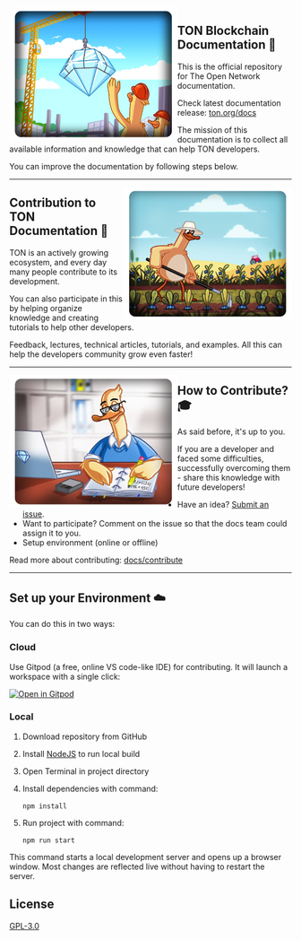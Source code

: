 
<img align="left" width="300px" src="static\img\readme\about.png">

## TON Blockchain Documentation 💎

This is the official repository for The Open Network documentation.

Check latest documentation release: [ton.org/docs](https://ton.org/docs)

The mission of this documentation is to collect all available information and knowledge that can help TON developers.

You can improve the documentation by following steps below.

---

<img align="right" width="300px" src="static\img\readme\contribute.png">

## Contribution to TON Documentation 🌱

TON is an actively growing ecosystem, and every day many people contribute to its development. 

You can also participate in this by helping organize knowledge and creating tutorials to help other developers.

Feedback, lectures, technical articles, tutorials, and examples. All this can help the developers community grow even faster!

---

<img align="left" width="300px" src="static\img\readme\how.png">

## How to Contribute? 🎓

As said before, it's up to you.

If you are a developer and faced some difficulties, successfully overcoming them - share this knowledge with future developers!

* Have an idea? [Submit an issue](https://github.com/ton-community/ton-docs/issues/new/choose).
* Want to participate? Comment on the issue so that the docs team could assign it to you.
* Setup environment (online or offline)

Read more about contributing:  [docs/contribute](https://ton.org/docs/contribute)

---

## Set up your Environment ☁️

You can do this in two ways:

### Cloud

Use Gitpod (a free, online VS code-like IDE) for contributing. It will launch a workspace with a single click:

[![Open in Gitpod](https://gitpod.io/button/open-in-gitpod.svg)](https://gitpod.io/#https://github.com/ton-community/ton-docs)

### Local

1. Download repository from GitHub
2. Install [NodeJS](https://nodejs.org/en/download/) to run local build
3. Open Terminal in project directory
4. Install dependencies with command:

    ```
    npm install
    ```
5. Run project with command:

    ```
    npm run start
    ```

This command starts a local development server and opens up a browser window. Most changes are reflected live without having to restart the server.

## License

[GPL-3.0](https://choosealicense.com/licenses/gpl-3.0/)


